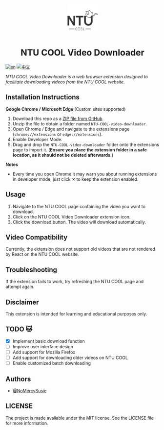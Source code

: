 <p align="center">
  <img src="/icons/icon128.png" width="100" height="100"/>
</p>

<h1 align="center">NTU COOL Video Downloader</h1>

[![en](https://img.shields.io/badge/lang-en-red)](https://github.com/willychen0146/NTU-COOL-video-downloader/blob/main/README.md)
[![中文](https://img.shields.io/badge/lang-中文-green.svg)](https://github.com/willychen0146/NTU-COOL-video-downloader/blob/main/README.zh-TW.md)

*NTU COOL Video Downloader is a web browser extension designed to facilitate downloading videos from the NTU COOL website.*

## Installation Instructions
**Google Chrome / Microsoft Edge** (Custom sites supported)
1. Download this repo as a [ZIP file from GitHub](https://github.com/willychen0146/NTU-COOL-video-downloader.git).
2. Unzip the file to obtain a folder named `NTU-COOL-video-downloader`.
3. Open Chrome / Edge and navigate to the extensions page (`chrome://extensions` or `edge://extensions`).
4. Enable Developer Mode.
5. Drag and drop the `NTU-COOL-video-downloader` folder onto the extensions page to import it. (**Ensure you place the extension folder in a safe location, as it should not be deleted afterwards.**)

**Notes**
- Every time you open Chrome it may warn you about running extensions in developer mode, just click ✕ to keep the extension enabled.

## Usage
1. Navigate to the NTU COOL page containing the video you want to download.
2. Click on the NTU COOL Video Downloader extension icon.
3. Click the download button. The video will download automatically.

## Video Compatibility
Currently, the extension does not support old videos that are not rendered by React on the NTU COOL website.

## Troubleshooting
If the extension fails to work, try refreshing the NTU COOL page and attempt again.

## Disclaimer
This extension is intended for learning and educational purposes only.

## TODO 🐱
- [x] Implement basic download function
- [ ] Improve user interface design
- [ ] Add support for Mozilla Firefox
- [ ] Add support for downloading older videos on NTU COOL
- [ ] Enable customized batch downloading

## Authors

- [@NoMercySusie](https://github.com/willychen0146)

## LICENSE

The project is made available under the MIT license. See the LICENSE file for more information.